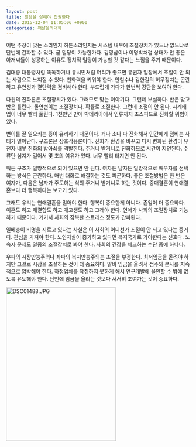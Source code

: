 ```yaml
---
layout: post
title: 밀당을 잘해야 집권한다
date: 2015-12-04 11:05:06 +0900
categories: 깨달음의대화
---
```

어떤 주장이 맞는 소리인지 허튼소리인지는 시스템 내부에 조절장치가 있느냐 없느냐로 단번에 간파할 수 있다. 곧 밀당이 가능한가다. 김영삼이나 이명박처럼 상태가 안 좋은 아저씨들이 성공하는 이유도 정치적 밀당이 가능할 것 같다는 느낌을 주기 때문이다. 

  


김대중 대통령처럼 똑똑하거나 유시민처럼 머리가 좋으면 유권자 입장에서 조절이 안 되는 사람으로 느껴질 수 있다. 친화력을 키워야 한다. 안철수나 김한길의 허무정치는 곤란하고 유연성과 결단력을 겸비해야 한다. 부드럽게 가다가 한번씩 강단을 보여야 한다. 

  


다윈의 진화론은 조절장치가 있다. 그러므로 맞는 이야기다. 그런데 부실하다. 반은 맞고 반은 틀린다. 돌연변이는 조절장치다. 확률로 조절한다. 그런데 조절이 안 된다. 시계태엽이 너무 빨리 풀린다. 1천만년 만에 박테리아에서 인류까지 초스피드로 진화할 위험이 있다. 

  


변이를 잘 일으키는 종이 유리하기 때문이다. 개나 소나 다 진화해서 인간에게 덤비는 사태가 일어난다. 구조론은 상호작용론이다. 진화가 환경을 바꾸고 다시 변화된 환경이 유전자 내부 진화의 방아쇠를 격발한다. 주거니 받거니로 진화하므로 시간이 지연된다. 수류탄 심지가 길어서 몇 초의 여유가 있다. 너무 빨리 터지면 안 된다. 

  


뭐든 구조가 일방적으로 되어 있으면 안 된다. 여자든 남자든 일방적으로 배우자를 선택하는 방식은 곤란하다. 매번 대화로 해결하는 것도 피곤하다. 좋은 조절방법은 한 번은 여자가, 다음은 남자가 주도하는 식의 주거니 받거니로 하는 것이다. 중매결혼이 연애결혼보다 더 행복하다는 보고가 있다. 

  


그래도 우리는 연애결혼을 밀어야 한다. 행복이 중요한게 아니다. 존엄이 더 중요하다. 이혼도 하고 재결합도 하고 개고생도 하고 그래야 한다. 연애가 사회의 조절장치로 기능하기 때문이다. 거기서 사회의 잠복한 스트레스 정도가 간파된다. 

  


일베충이 비명을 지르고 있다는 사실은 이 사회의 어디선가 조절이 안 되고 있다는 증거다. 관심을 가져야 한다. 노인자살이 증가하고 있다면 복지국가로 가야한다는 신호다. 노숙자 문제도 일종의 조절장치로 봐야 한다. 사회의 긴장을 체크하는 수단 중에 하나다. 

  


우파의 시장만능주의나 좌파의 복지만능주의는 조절을 부정한다. 최저임금을 올려야 하지만 그걸로 시장을 조절하는 것이 더 중요하다. 알바 임금을 올려서 점주와 본사를 지속적으로 압박해야 한다. 하청업체를 착취하지 못하게 해서 연구개발에 올인할 수 밖에 없도록 유도해야 한다. 단번에 임금을 올리는 것보다 서서히 조여가는 것이 중요하다. 

  



<img src="assets/attach/images/198/906/644/DSC01488.JPG" alt="DSC01488.JPG" width="300" height="419" />
